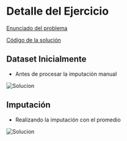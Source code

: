# Detalle del Ejercicio

[Enunciado del problema]()

[Código de la solución]()

## Dataset Inicialmente

- Antes de procesar la imputación manual

![Solucion]()

## Imputación

- Realizando la imputación con el promedio 

![Solucion]()